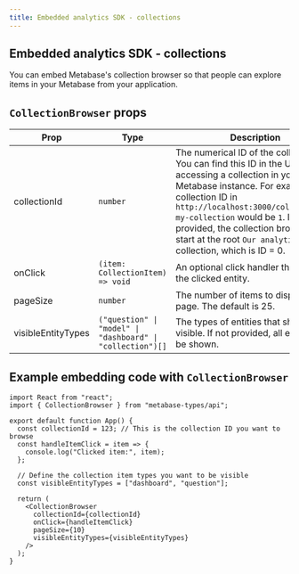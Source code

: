 ```yaml
---
title: Embedded analytics SDK - collections
---
```


## Embedded analytics SDK - collections

You can embed Metabase's collection browser so that people can explore items in your Metabase from your application.

## `CollectionBrowser` props

| Prop               | Type                                                       | Description                                                                                                                                                                                                                                                                                                                                    |
| ------------------ | ---------------------------------------------------------- | ---------------------------------------------------------------------------------------------------------------------------------------------------------------------------------------------------------------------------------------------------------------------------------------------------------------------------------------------- |
| collectionId       | `number`                                                   | The numerical ID of the collection. You can find this ID in the URL when accessing a collection in your Metabase instance. For example, the collection ID in `http://localhost:3000/collection/1-my-collection` would be `1`. If no ID is provided, the collection browser will start at the root `Our analytics` collection, which is ID = 0. |
| onClick            | `(item: CollectionItem) => void`                           | An optional click handler that emits the clicked entity.                                                                                                                                                                                                                                                                                       |
| pageSize           | `number`                                                   | The number of items to display per page. The default is 25.                                                                                                                                                                                                                                                                                    |
| visibleEntityTypes | `("question" \| "model" \| "dashboard" \| "collection")[]` | The types of entities that should be visible. If not provided, all entities will be shown.                                                                                                                                                                                                                                                     |
## Example embedding code with `CollectionBrowser`

```tsx
import React from "react";
import { CollectionBrowser } from "metabase-types/api";

export default function App() {
  const collectionId = 123; // This is the collection ID you want to browse
  const handleItemClick = item => {
    console.log("Clicked item:", item);
  };

  // Define the collection item types you want to be visible
  const visibleEntityTypes = ["dashboard", "question"];

  return (
    <CollectionBrowser
      collectionId={collectionId}
      onClick={handleItemClick}
      pageSize={10}
      visibleEntityTypes={visibleEntityTypes}
    />
  );
}
```

